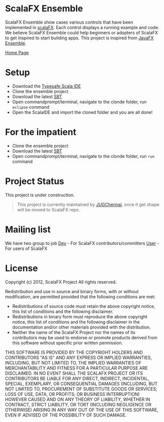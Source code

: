 ScalaFX Ensemble
================

ScalaFX Ensemble show cases various controls that have been implemented in [scalaFX](http://code.google.com/p/scalafx/). Each control
displays a running example and code. We believe ScalaFX Ensemble could help beginners or adopters 
of ScalaFX to get inspired to start building apps. This project is inspired from [JavaFX Ensemble](http://www.oracle.com/technetwork/java/javafx/samples/index.html). 

[Home Page](http://jugchennai.github.com/scalafx-ensemble/)


Setup
=====
* Download the [Typesafe Scala IDE](http://typesafe.com/stack/scala_ide_download)
* Clone the ensemble project
* Download the latest [SBT](http://www.scala-sbt.org/) 
* Open commandprompt/terminal, navigate to the clonde folder, run `eclipse` command
* Open the ScalaIDE and import the cloned folder and you are all done!

For the impatient
=================
* Clone the ensemble project
* Download the latest [SBT](http://www.scala-sbt.org/)
* Open commandprompt/terminal, navigate to the clonde folder, run `run` command

Project Status
==============
This project is under construction.

> This project is currently maintained by [JUGChennai](https://groups.google.com/forum/?fromgroups=#!forum/jugchennai), once it get shape will be moved to ScalaFX repo.

Mailing list
============
We have two group to job
[Dev](https://groups.google.com/forum/?fromgroups#!forum/scalafx-dev) - For ScalaFX contributors/committers
[User](https://groups.google.com/forum/?fromgroups#!forum/scalafx-users) - For users of ScalaFX

License
=======
 Copyright (c) 2012, ScalaFX Project
 All rights reserved.

 Redistribution and use in source and binary forms, with or without
 modification, are permitted provided that the following conditions are met:
 * Redistributions of source code must retain the above copyright
 notice, this list of conditions and the following disclaimer.
 * Redistributions in binary form must reproduce the above copyright
 notice, this list of conditions and the following disclaimer in the
 documentation and/or other materials provided with the distribution.
 * Neither the name of the ScalaFX Project nor the
 names of its contributors may be used to endorse or promote products
 derived from this software without specific prior written permission.

 THIS SOFTWARE IS PROVIDED BY THE COPYRIGHT HOLDERS AND CONTRIBUTORS "AS IS" AND
 ANY EXPRESS OR IMPLIED WARRANTIES, INCLUDING, BUT NOT LIMITED TO, THE IMPLIED
 WARRANTIES OF MERCHANTABILITY AND FITNESS FOR A PARTICULAR PURPOSE ARE
 DISCLAIMED. IN NO EVENT SHALL THE SCALAFX PROJECT OR ITS CONTRIBUTORS BE LIABLE
 FOR ANY DIRECT, INDIRECT, INCIDENTAL, SPECIAL, EXEMPLARY, OR CONSEQUENTIAL
 DAMAGES (INCLUDING, BUT NOT LIMITED TO, PROCUREMENT OF SUBSTITUTE GOODS OR
 SERVICES; LOSS OF USE, DATA, OR PROFITS; OR BUSINESS INTERRUPTION) HOWEVER CAUSED
 AND ON ANY THEORY OF LIABILITY, WHETHER IN CONTRACT, STRICT LIABILITY, OR TORT
 (INCLUDING NEGLIGENCE OR OTHERWISE) ARISING IN ANY WAY OUT OF THE USE OF THIS
 SOFTWARE, EVEN IF ADVISED OF THE POSSIBILITY OF SUCH DAMAGE.


